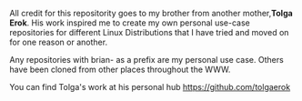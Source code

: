 All credit for this repositority goes to my brother from another mother,**Tolga Erok**.  His work inspired me to create my own personal use-case repositories for different Linux Distributions that I have tried and moved on for one reason or another.

Any repositories with brian- as a prefix are my personal use case.  Others have been cloned from other places throughout the WWW.

You can find Tolga's work at his personal hub https://github.com/tolgaerok


<!---
wvpianoman/wvpianoman is a ✨ special ✨ repository because its `README.md` (this file) appears on your GitHub profile.
You can click the Preview link to take a look at your changes.
--->
